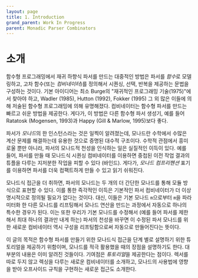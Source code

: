 ```yaml
---
layout: page
title: 1. Introduction
grand_parent: Work In Progress
parent: Monadic Parser Combinators
---
```


# 소개

 함수형 프로그래밍에서 재귀 하향식 파서를 만드는 대중적인 방법은
 파서를 *함수*로 모델링하고, 고차 함수(또는 *컴비네이터*)를 정의해서
 시퀀싱, 선택, 반복을 제공하는 문법을 구성하는 것이다. 기본 아이디어는
 최소 Burge의 "재귀적인 프로그래밍 기술(1975)"에서 찾아야 하고, Wadler
 (1985), Hutton (1992), Fokker (1995) 그 외 많은 이들에 의해 저술된
 함수형 프로그래밍에 의해 유명해졌다. 컴비네이터는 함수형 파서를
 만드는 빠르고 쉬운 방법을 제공한다. 게다가, 이 방법은 다른 함수형
 파서 생성기, 예를 들어 Ratatosk (Mogensen, 1993)과 Happy (Gill &
 Marlow, 1995)보다 좋다.

 파서가 *모나드*의 한 인스턴스라는 것은 일찍이 알려졌는데, 모나드란
 수학에서 수많은 계산 문제를 해결하는데 유용한 것으로 증명된 대수적
 구조이다. 수학적 관점에서 흥미로울 뿐만 아니라, 파서의 모나드적
 천성을 인식하는 일은 실질적인 이득이 있다. 예를 들어, 파서를 만들 때
 모나드식 시퀀싱 컴비네이터를 이용하면 중첩된 이전 작업 결과의 튜플을
 다루는 지저분한 작업을 피할 수 있다 (바인드). 게다가, *모나드
 컴프리헨션* 표기를 이용하면 파서를 더욱 컴팩트하게 만들 수 있고 읽기
 쉬워진다.

 모나드식 접근을 더 취하면, 파서의 모나드는 두 개의 더 간단한 모나드를
 통해 모듈 방식으로 표현할 수 있다. 이를 통한 즉각적인 이득은 기본적인
 파서 컴비네이터가 더 이상 명시적으로 정의될 필요가 없다는
 것이다. 대신, 이들은 기본 모나드 `m`으로부터 `m`을 파라미터화 한 다른
 모나드를 리프팅해서 모나드 연산을 만드는 과정에서 자동으로 하나의
 특수한 경우가 된다. 이는 또한 우리가 기본 모나드를 수정해서 (예를
 들어 파서를 제한해서 최대 하나의 결과만 내게 하는) 파서의 천성을
 바꾸면 이 수정된 파서 모나드를 위한 새로운 컴비네이터 역시 구성을
 리프팅함으로써 자동으로 만들어진다는 뜻이다.

 이 글의 목적은 함수형 파서를 만들기 위한 모나드식 접근을 단계 별로
 설명하기 위한 튜토리얼을 제공하기 위함이며, 모나드를 적극 활용했을
 때의 장점을 설명하기도 한다. 대부분의 내용은 이미 알려진
 것들이다. 기여점은 *튜토리얼*을 제공한다는 점이다. 렉서를 따로 두지
 않고 렉싱을 다루는 새로운 컴비네이터를 소개하고, 모나드의 사용법에
 영향을 받아 오프사이드 규칙을 구현하는 새로운 접근도 소개한다.
